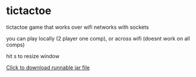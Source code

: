 # tictactoe
tictactoe game that works over wifi networks with sockets


you can play locally (2 player one comp), or across wifi (doesnt work on all comps)

hit s to resize window


<a href="https://github.com/Incandescent-Turtle/tictactoe/raw/main/TicTacToe.jar">Click to download runnable jar file</a>
